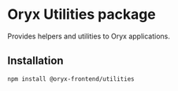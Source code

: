 # Oryx Utilities package

Provides helpers and utilities to Oryx applications.

## Installation

`npm install @oryx-frontend/utilities`
